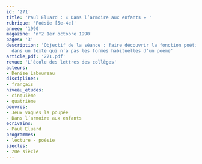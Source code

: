 ```yaml
---
id: '271'
title: 'Paul Eluard : « Dans l’armoire aux enfants » '
rubrique: 'Poésie [5e-4e]'
annee: '1990'
magazine: 'n°2 1er octobre 1990'
pages: '3'
description: 'Objectif de la séance : faire découvrir la fonction poétique du langage
  dans un texte qui n’a pas les formes habituelles d’un poème'
article_pdf: '271.pdf'
revue: 'L’école des lettres des collèges'
auteurs:
- Denise Laboureau
disciplines:
- français
niveau_etudes:
- cinquième
- quatrième
oeuvres:
- Jeux vagues la poupée
- Dans l’armoire aux enfants
ecrivains:
- Paul Eluard
programmes:
- lecture - poésie
siecles:
- 20e siècle
---
```

